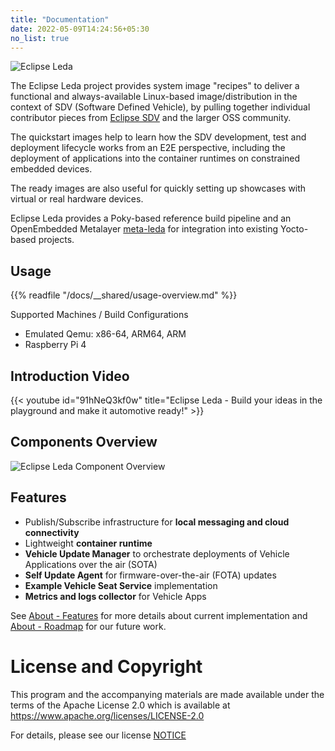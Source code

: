 ```yaml
---
title: "Documentation"
date: 2022-05-09T14:24:56+05:30
no_list: true
---
```


![Eclipse Leda](/leda/assets/eclipse-leda.png)

The Eclipse Leda project provides system image "recipes" to deliver a functional and always-available Linux-based image/distribution in the context of SDV (Software Defined Vehicle), by pulling together individual contributor pieces from [Eclipse SDV](https://sdv.eclipse.org/) and the larger OSS community.

The quickstart images help to learn how the SDV development, test and deployment lifecycle works from an E2E perspective, including the deployment of applications into the container runtimes on constrained embedded devices.

The ready images are also useful for quickly setting up showcases with virtual or real hardware devices.

Eclipse Leda provides a Poky-based reference build pipeline and an OpenEmbedded Metalayer [meta-leda](https://github.com/eclipse-leda/meta-leda) for integration into existing Yocto-based projects.

## Usage

{{% readfile "/docs/__shared/usage-overview.md" %}}

Supported Machines / Build Configurations
- Emulated Qemu: x86-64, ARM64, ARM
- Raspberry Pi 4

## Introduction Video

{{< youtube id="91hNeQ3kf0w" title="Eclipse Leda - Build your ideas in the playground and make it automotive ready!" >}}

## Components Overview

![Eclipse Leda Component Overview](/leda/assets/eclipse-leda-arch-overview.png)

## Features

- Publish/Subscribe infrastructure for **local messaging and cloud connectivity**
- Lightweight **container runtime**
- **Vehicle Update Manager** to orchestrate deployments of Vehicle Applications over the air (SOTA)
- **Self Update Agent** for firmware-over-the-air (FOTA) updates
- **Example Vehicle Seat Service** implementation
- **Metrics and logs collector** for Vehicle Apps

See [About - Features](/leda/docs/about/features/) for more details about current implementation and [About - Roadmap](/leda/docs/about/roadmap/) for our future work.

# License and Copyright

This program and the accompanying materials are made available under the
terms of the Apache License 2.0 which is available at
https://www.apache.org/licenses/LICENSE-2.0

For details, please see our license [NOTICE](https://github.com/eclipse-leda/leda/blob/main/NOTICE.md)

